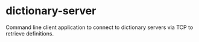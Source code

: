 # dictionary-server
Command line client application to connect to dictionary servers via TCP to retrieve definitions. 
